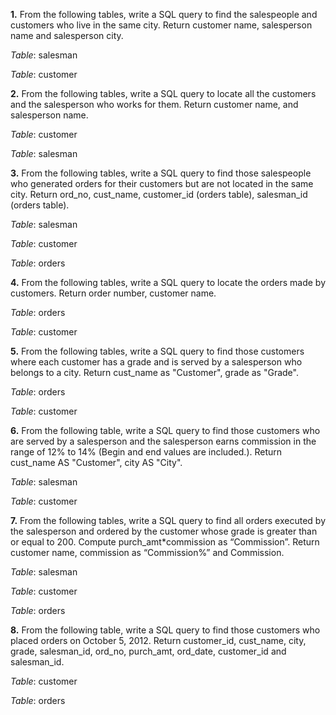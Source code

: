**1.** From the following tables, write a SQL query to find the salespeople and customers who live in the same city. Return customer name, salesperson name and salesperson city.

*Table*: salesman

*Table*: customer


**2.** From the following tables, write a SQL query to locate all the customers and the salesperson who works for them. Return customer name, and salesperson name.

*Table*: customer

*Table*: salesman



**3.** From the following tables, write a SQL query to find those salespeople who generated orders for their customers but are not located in the same city. Return ord_no, cust_name, customer_id (orders table), salesman_id (orders table).

*Table*: salesman

*Table*: customer

*Table*: orders


**4.** From the following tables, write a SQL query to locate the orders made by customers. Return order number, customer name.

*Table*: orders

*Table*: customer



**5.** From the following tables, write a SQL query to find those customers where each customer has a grade and is served by a salesperson who belongs to a city. Return cust_name as "Customer", grade as "Grade".

*Table*: orders

*Table*: customer



**6.** From the following table, write a SQL query to find those customers who are served by a salesperson and the salesperson earns commission in the range of 12% to 14% (Begin and end values are included.). Return cust_name AS "Customer", city AS "City".

*Table*: salesman

*Table*: customer



**7.** From the following tables, write a SQL query to find all orders executed by the salesperson and ordered by the customer whose grade is greater than or equal to 200. Compute purch_amt*commission as “Commission”. Return customer name, commission as “Commission%” and Commission.

*Table*: salesman

*Table*: customer

*Table*: orders


**8.** From the following table, write a SQL query to find those customers who placed orders on October 5, 2012. Return customer_id, cust_name, city, grade, salesman_id, ord_no, purch_amt, ord_date, customer_id and salesman_id.

*Table*: customer

*Table*: orders
